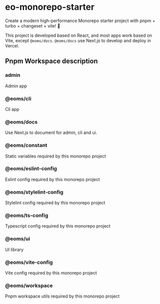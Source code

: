 # eo-monorepo-starter

Create a modern high-performance Monorepo starter project with pnpm + turbo + changeset + vite! 🚀

This project is developed based on React, and most apps work based on Vite, except `@eoms/docs`. `@eoms/docs` use Next.js to develop and deploy in Vercel.

## Pnpm Workspace description

### admin

Admin app

### @eoms/cli

Cli app

### @eoms/docs

Use Next.js to document for admin, cli and ui.

### @eoms/constant

Static variables required by this monorepo project

### @eoms/eslint-config

Eslint config required by this monorepo project

### @eoms/stylelint-config

Stylelint config required by this monorepo project

### @eoms/ts-config

Typescript config required by this monorepo project

### @eoms/ui

UI library

### @eoms/vite-config

Vite config required by this monorepo project

### @eoms/workspace

Pnpm workspace utils required by this monorepo project
